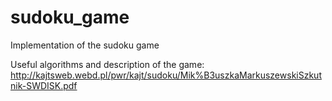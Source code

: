 # sudoku_game
Implementation of the sudoku game


Useful algorithms and description of the game:
http://kajtsweb.webd.pl/pwr/kajt/sudoku/Mik%B3uszkaMarkuszewskiSzkutnik-SWDISK.pdf

